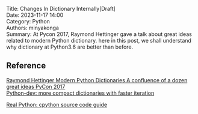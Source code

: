 Title: Changes In Dictionary Internally[Draft]  
Date: 2023-11-17 14:00  
Category: Python  
Authors: minyakonga  
Summary: At Pycon 2017, Raymond Hettinger gave a talk about great ideas related to modern Python dictionary. here in this post, we shall understand why dictionary at Python3.6 are better than before.



## Reference
[Raymond Hettinger Modern Python Dictionaries A confluence of a dozen great ideas PyCon 2017](https://www.youtube.com/watch?v=npw4s1QTmPg&ab_channel=PyCon2017)  
[Python-dev: more compact dictionaries with faster iteration](https://mail.python.org/pipermail/python-dev/2012-December/123028.html)  

[Real Python: cpython source code guide](https://realpython.com/cpython-source-code-guide/)  
